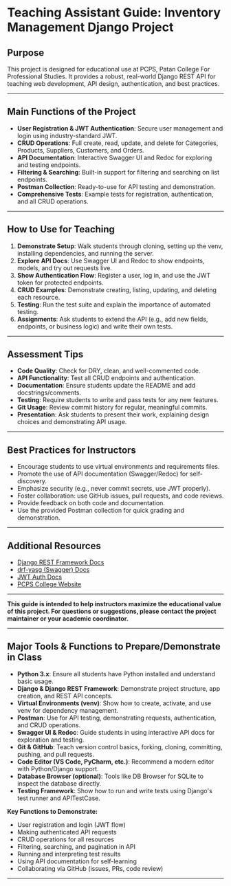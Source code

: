 # Teaching Assistant Guide: Inventory Management Django Project

## Purpose

This project is designed for educational use at PCPS, Patan College For Professional Studies. It provides a robust, real-world Django REST API for teaching web development, API design, authentication, and best practices.

---

## Main Functions of the Project

- **User Registration & JWT Authentication**: Secure user management and login using industry-standard JWT.
- **CRUD Operations**: Full create, read, update, and delete for Categories, Products, Suppliers, Customers, and Orders.
- **API Documentation**: Interactive Swagger UI and Redoc for exploring and testing endpoints.
- **Filtering & Searching**: Built-in support for filtering and searching on list endpoints.
- **Postman Collection**: Ready-to-use for API testing and demonstration.
- **Comprehensive Tests**: Example tests for registration, authentication, and all CRUD operations.

---

## How to Use for Teaching

1. **Demonstrate Setup**: Walk students through cloning, setting up the venv, installing dependencies, and running the server.
2. **Explore API Docs**: Use Swagger UI and Redoc to show endpoints, models, and try out requests live.
3. **Show Authentication Flow**: Register a user, log in, and use the JWT token for protected endpoints.
4. **CRUD Examples**: Demonstrate creating, listing, updating, and deleting each resource.
5. **Testing**: Run the test suite and explain the importance of automated testing.
6. **Assignments**: Ask students to extend the API (e.g., add new fields, endpoints, or business logic) and write their own tests.

---

## Assessment Tips

- **Code Quality**: Check for DRY, clean, and well-commented code.
- **API Functionality**: Test all CRUD endpoints and authentication.
- **Documentation**: Ensure students update the README and add docstrings/comments.
- **Testing**: Require students to write and pass tests for any new features.
- **Git Usage**: Review commit history for regular, meaningful commits.
- **Presentation**: Ask students to present their work, explaining design choices and demonstrating API usage.

---

## Best Practices for Instructors

- Encourage students to use virtual environments and requirements files.
- Promote the use of API documentation (Swagger/Redoc) for self-discovery.
- Emphasize security (e.g., never commit secrets, use JWT properly).
- Foster collaboration: use GitHub issues, pull requests, and code reviews.
- Provide feedback on both code and documentation.
- Use the provided Postman collection for quick grading and demonstration.

---

## Additional Resources

- [Django REST Framework Docs](https://www.django-rest-framework.org/)
- [drf-yasg (Swagger) Docs](https://drf-yasg.readthedocs.io/en/stable/)
- [JWT Auth Docs](https://django-rest-framework-simplejwt.readthedocs.io/en/latest/)
- [PCPS College Website](https://patancollege.edu.np)

---

**This guide is intended to help instructors maximize the educational value of this project. For questions or suggestions, please contact the project maintainer or your academic coordinator.**

---

## Major Tools & Functions to Prepare/Demonstrate in Class

- **Python 3.x**: Ensure all students have Python installed and understand basic usage.
- **Django & Django REST Framework**: Demonstrate project structure, app creation, and REST API concepts.
- **Virtual Environments (venv)**: Show how to create, activate, and use venv for dependency management.
- **Postman**: Use for API testing, demonstrating requests, authentication, and CRUD operations.
- **Swagger UI & Redoc**: Guide students in using interactive API docs for exploration and testing.
- **Git & GitHub**: Teach version control basics, forking, cloning, committing, pushing, and pull requests.
- **Code Editor (VS Code, PyCharm, etc.)**: Recommend a modern editor with Python/Django support.
- **Database Browser (optional)**: Tools like DB Browser for SQLite to inspect the database directly.
- **Testing Framework**: Show how to run and write tests using Django's test runner and APITestCase.

**Key Functions to Demonstrate:**

- User registration and login (JWT flow)
- Making authenticated API requests
- CRUD operations for all resources
- Filtering, searching, and pagination in API
- Running and interpreting test results
- Using API documentation for self-learning
- Collaborating via GitHub (issues, PRs, code review)

---
